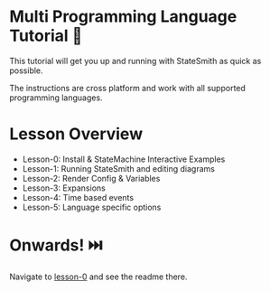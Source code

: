# Multi Programming Language Tutorial 🚀
This tutorial will get you up and running with StateSmith as quick as possible.

The instructions are cross platform and work with all supported programming languages.

# Lesson Overview
* Lesson-0: Install & StateMachine Interactive Examples
* Lesson-1: Running StateSmith and editing diagrams
* Lesson-2: Render Config & Variables
* Lesson-3: Expansions
* Lesson-4: Time based events
* Lesson-5: Language specific options

# Onwards! ⏭️
Navigate to [lesson-0](./lesson-0/README.md) and see the readme there.
